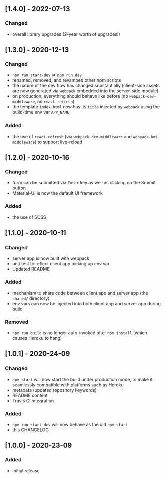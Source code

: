 ## [1.4.0] - 2022-07-13

### Changed
- overall library upgrades (2-year worth of upgrades!)

## [1.3.0] - 2020-12-13

### Changed
- `npm run start-dev` => `npm run dev`
- renamed, removed, and revamped other npm scripts
- the nature of the dev flow has changed substantially (client-side assets are now generated via `webpack` embedded into the server-side module)
- on production, everything should behave like before (no `webpack-dev-middleware`, no `react-refresh`)
- the template `index.html` now has its `title` injected by `webpack` using the build-time env var `APP_NAME`

### Added
- the use of `react-refresh` (via `webpack-dev-middleware` and `webpack-hot-middleware`) to support live-reload

## [1.2.0] - 2020-10-16

### Changed
- form can be submitted via `Enter` key as well as clicking on the Submit button
- Material-UI is now the default UI framework

### Added
- the use of SCSS

## [1.1.0] - 2020-10-11

### Changed
- server app is now built with webpack
- unit test to reflect client app picking up env var
- Updated README

### Added
- mechanism to share code between client app and server app (the `shared/` directory)
- env vars can now be injected into both client app and server app during build

### Removed
- `npm run build` is no longer auto-invoked after `npm install` (which causes Heroku to hang)

## [1.0.1] - 2020-24-09

### Changed
- `npm start` will now start the build under production mode, to make it seamlessly compatible with platforms such as Heroku
- metadata (updated repository keywords)
- README content
- Travis CI integration

### Added
- `npm run start-dev` will now behave as the old `npm start`
- this CHANGELOG

## [1.0.0] - 2020-23-09

### Added
- Initial release
